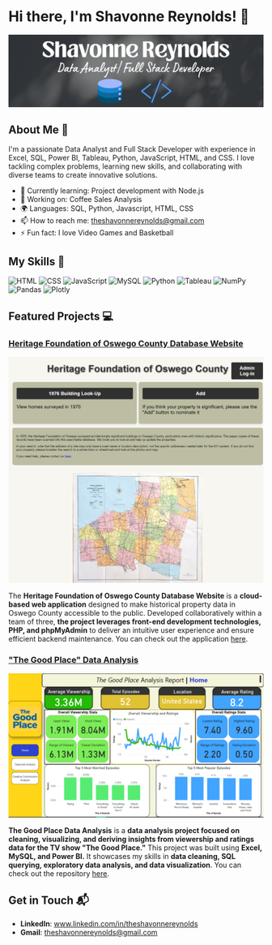 # Hi there, I'm Shavonne Reynolds! 👋

![Banner Image](https://github.com/ShavonneReynolds/ShavonneReynolds/blob/main/Github%20Banner.jpg)

## About Me 🚀

I'm a passionate Data Analyst and Full Stack Developer with experience in Excel, SQL, Power BI, Tableau, Python, JavaScript, HTML, and CSS. I love tackling complex problems, learning new skills, and collaborating with diverse teams to create innovative solutions.

- 🌱 Currently learning: Project development with Node.js
- 🔭 Working on: Coffee Sales Analysis
- 🌍 Languages: SQL, Python, Javascript, HTML, CSS
- 📫 How to reach me: theshavonnereynolds@gmail.com
- ⚡ Fun fact: I love Video Games and Basketball

## My Skills 🧠

![HTML](https://img.shields.io/badge/HTML5-E34F26?style=for-the-badge&logo=html5&logoColor=white)
![CSS](https://img.shields.io/badge/CSS3-1572B6?style=for-the-badge&logo=css3&logoColor=white)
![JavaScript](https://img.shields.io/badge/JavaScript-323330?style=for-the-badge&logo=javascript&logoColor=F7DF1E)
![MySQL](https://img.shields.io/badge/MySQL-005C84?style=for-the-badge&logo=mysql&logoColor=white)
![Python](https://img.shields.io/badge/Python-FFD43B?style=for-the-badge&logo=python&logoColor=blue)
![Tableau](https://img.shields.io/badge/Tableau-E97627?style=for-the-badge&logo=Tableau&logoColor=white)
![NumPy](https://img.shields.io/badge/Numpy-777BB4?style=for-the-badge&logo=numpy&logoColor=white)
![Pandas](https://img.shields.io/badge/Pandas-2C2D72?style=for-the-badge&logo=pandas&logoColor=white)
![Plotly](https://img.shields.io/badge/Plotly-239120?style=for-the-badge&logo=plotly&logoColor=white)

## Featured Projects 💻

### [Heritage Foundation of Oswego County Database Website](https://hfdatabase.oswegohistoryrecords.org/)

![Heritage Foundation Site](https://github.com/ShavonneReynolds/ShavonneReynolds/blob/main/hfdb.png)

The **Heritage Foundation of Oswego County Database Website** is a **cloud-based web application** designed to make historical property data in Oswego County accessible to the public. Developed collaboratively within a team of three, **the project leverages front-end development technologies, PHP, and phpMyAdmin** to deliver an intuitive user experience and ensure efficient backend maintenance. You can check out the application [here](https://hfdatabase.oswegohistoryrecords.org/).


### ["The Good Place" Data Analysis](https://github.com/ShavonneReynolds/TheGoodPlace-DataAnalysis)
![The Good Place Report](TheGoodPlaceDashboardSS.png)

**The Good Place Data Analysis** is a **data analysis project focused on cleaning, visualizing, and deriving insights from viewership and ratings data for the TV show "The Good Place."** This project was built using **Excel, MySQL, and Power BI.** It showcases my skills in **data cleaning, SQL querying, exploratory data analysis, and data visualization**. 
You can check out the repository [here](https://github.com/ShavonneReynolds/TheGoodPlace-DataAnalysis).

## Get in Touch 📬
- **LinkedIn**: www.linkedin.com/in/theshavonnereynolds
- **Gmail**: theshavonnereynolds@gmail.com

